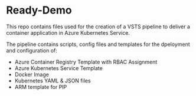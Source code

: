 # Ready-Demo

This repo contains files used for the creation of a VSTS pipeline to deliver a container application in Azure Kubernetes Service.

The pipeline contains scripts, config files and templates for the dpeloyment and configuration of:

* Azure Container Registry Template with RBAC Assignment
* Azure Kubernetes Service Template
* Docker Image
* Kubernetes YAML & JSON files
* ARM template for PIP

  
